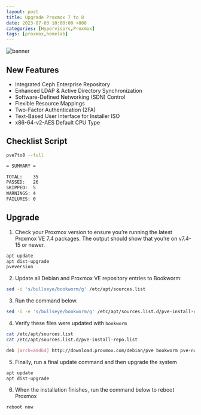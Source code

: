 ```yaml
---
layout: post
title: Upgrade Proxmox 7 to 8
date: 2023-07-03 10:00:00 +800
categories: [Hypervisors,Proxmox]
tags: [proxmox,homelab]
---
```


![banner](https://logovectorseek.com/wp-content/uploads/2021/10/proxmox-server-solutions-gmbh-logo-vector.png)

## New Features
- Integrated Ceph Enterprise Repository
- Enhanced LDAP & Active Directory Synchronization
- Software-Defined Networking (SDN) Control
- Flexible Resource Mappings
- Two-Factor Authentication (2FA)
- Text-Based User Interface for Installer ISO
- x86-64-v2-AES Default CPU Type

## Checklist Script
```sh
pve7to8 --full
```

```sh
= SUMMARY =

TOTAL:    35
PASSED:   26
SKIPPED:  5
WARNINGS: 4
FAILURES: 0
```

## Upgrade
1. Check your Proxmox version to ensure you’re running the latest Proxmox VE 7.4 packages. The output should show that you’re on v7.4-15 or newer.
```sh
apt update
apt dist-upgrade
pveversion
```
2. Update all Debian and Proxmox VE repository entries to Bookworm:
```sh
sed -i 's/bullseye/bookworm/g' /etc/apt/sources.list
```
3. Run the command below.
```sh
sed -i -e 's/bullseye/bookworm/g' /etc/apt/sources.list.d/pve-install-repo.list
```
4. Verify these files were updated with `bookworm`
```sh
cat /etc/apt/sources.list
cat /etc/apt/sources.list.d/pve-install-repo.list
```
```sh
deb [arch=amd64] http://download.proxmox.com/debian/pve bookworm pve-no-subscription
```
5. Finally, run a final update command and then upgrade the system
```sh
apt update
apt dist-upgrade
```
6.  When the installation finishes, run the command below to reboot Proxmox
```sh
reboot now
```

